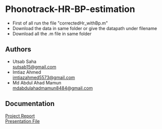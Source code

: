 # Phonotrack-HR-BP-estimation
+ First of all run the file "correctedHr_withBp.m"
+ Download the data in same folder or give the datapath under filename
+ Download all the .m file in same folder 

## Authors
- Utsab Saha\
[sutsab15@gmail.com](mailto:sutsab15@gmail.com)
- Imtiaz Ahmed\
[imtiazahmed5573@gmail.com](mailto:imtiazahmed5573@gmail.com)
- Md Abdul Ahad Mamun\
[mdabdulahadmamun8484@gmail.com](mailto:mdabdulahadmamun8484@gmail.com)

## Documentation
[Project Report](https://drive.google.com/file/d/1dVnsldsCqJjbA4WVdq9OPDoZRS6Ck1QT/view?usp=share_link)\
[Presentation File](https://docs.google.com/presentation/d/1k5v8vDMOYrVe5HsAvR1Cv98RzhaM_HOz/edit?usp=sharing&ouid=116691272667216714943&rtpof=true&sd=true)
